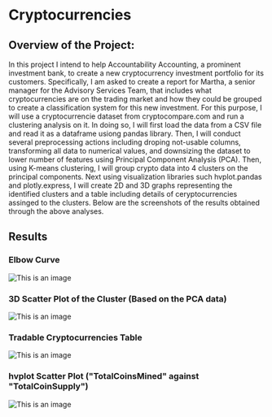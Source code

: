 # Cryptocurrencies

## Overview of the Project:

In this project I intend to help Accountability Accounting, a prominent investment bank, to create a new cryptocurrency investment portfolio for its customers. Specifically, I am asked to create a report for Martha, a senior manager for the Advisory Services Team, that includes what cryptocurrencies are on the trading market and how they could be grouped to create a classification system for this new investment. For this purpose, I will use a cryptocurrencie dataset from cryptocompare.com and run a clustering analysis on it. In doing so, I will first load the data from a CSV file and read it as a dataframe usiong pandas library. Then, I will conduct several preprocessing actions including droping not-usable columns, transforming all data to numerical values, and downsizing the dataset to lower number of features using Principal Component Analysis (PCA). Then, using K-means clustering, I will group crypto data into 4 clusters on the principal components. Next using visualization libraries such hvplot.pandas and plotly.express, I will create 2D and 3D graphs representing the identified clusters and a table including details of ceryptocurrencies assinged to the clusters. Below are the screenshots of the results obtained through the above analyses.


## Results

### Elbow Curve
 
![This is an image](ElbowCurve.png)

### 3D Scatter Plot of the Cluster (Based on the PCA data)

![This is an image](3Dscatter_with_PCA.png)

### Tradable Cryptocurrencies Table

![This is an image](Table.png)

### hvplot Scatter Plot ("TotalCoinsMined" against "TotalCoinSupply")

![This is an image](hvplotScatter.png)
